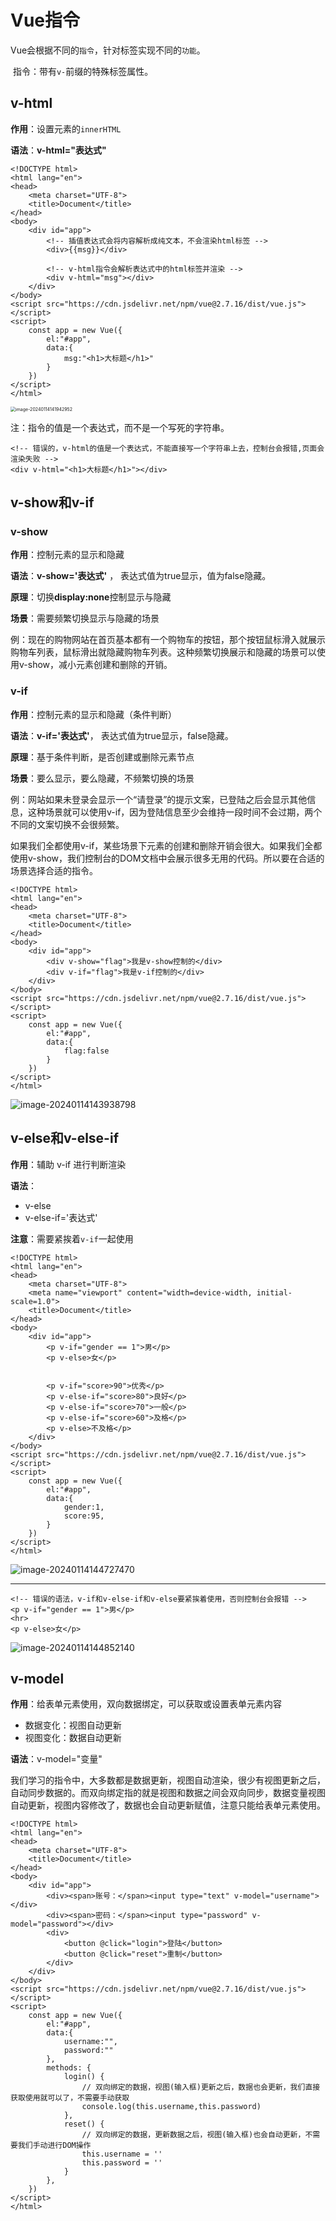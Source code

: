 # Vue指令

​	Vue会根据不同的`指令`，针对标签实现不同的`功能`。

​	指令：带有`v-`前缀的特殊标签属性。

## v-html

**作用**：设置元素的`innerHTML`

**语法**：**v-html="表达式"**

```vue
<!DOCTYPE html>
<html lang="en">
<head>
    <meta charset="UTF-8">
    <title>Document</title>
</head>
<body>
    <div id="app">
        <!-- 插值表达式会将内容解析成纯文本，不会渲染html标签 -->
        <div>{{msg}}</div>
      
        <!-- v-html指令会解析表达式中的html标签并渲染 -->
        <div v-html="msg"></div>
    </div>
</body>
<script src="https://cdn.jsdelivr.net/npm/vue@2.7.16/dist/vue.js"></script>
<script>
    const app = new Vue({
        el:"#app",
        data:{
            msg:"<h1>大标题</h1>"
        }
    })
</script>
</html>
```

<img src="img/2.Vue%E6%8C%87%E4%BB%A41//image-20240114141942952.png" alt="image-20240114141942952" style="zoom:50%;" />

注：指令的值是一个表达式，而不是一个写死的字符串。

```vue
<!-- 错误的，v-html的值是一个表达式，不能直接写一个字符串上去，控制台会报错,页面会渲染失败 -->
<div v-html="<h1>大标题</h1>"></div>
```



## v-show和v-if

### v-show

**作用**：控制元素的显示和隐藏

**语法**：**v-show='表达式'** ，  表达式值为true显示，值为false隐藏。

**原理**：切换**display:none**控制显示与隐藏

**场景**：需要频繁切换显示与隐藏的场景

例：现在的购物网站在首页基本都有一个购物车的按钮，那个按钮鼠标滑入就展示购物车列表，鼠标滑出就隐藏购物车列表。这种频繁切换展示和隐藏的场景可以使用v-show，减小元素创建和删除的开销。



### v-if

**作用**：控制元素的显示和隐藏（条件判断）

**语法**：**v-if='表达式'**，   表达式值为true显示，false隐藏。

**原理**：基于条件判断，是否创建或删除元素节点

**场景**：要么显示，要么隐藏，不频繁切换的场景

例：网站如果未登录会显示一个“请登录”的提示文案，已登陆之后会显示其他信息，这种场景就可以使用v-if，因为登陆信息至少会维持一段时间不会过期，两个不同的文案切换不会很频繁。



​	如果我们全都使用v-if，某些场景下元素的创建和删除开销会很大。如果我们全都使用v-show，我们控制台的DOM文档中会展示很多无用的代码。所以要在合适的场景选择合适的指令。

```vue
<!DOCTYPE html>
<html lang="en">
<head>
    <meta charset="UTF-8">
    <title>Document</title>
</head>
<body>
    <div id="app">
        <div v-show="flag">我是v-show控制的</div>
        <div v-if="flag">我是v-if控制的</div>
    </div>
</body>
<script src="https://cdn.jsdelivr.net/npm/vue@2.7.16/dist/vue.js"></script>
<script>
    const app = new Vue({
        el:"#app",
        data:{
            flag:false
        }
    })
</script>
</html>
```

![image-20240114143938798](img/2.Vue%E6%8C%87%E4%BB%A41//image-20240114143938798.png)



## v-else和v-else-if

**作用**：辅助 v-if 进行判断渲染

**语法**：

- v-else
- v-else-if='表达式'

**注意**：需要紧挨着`v-if`一起使用

```vue
<!DOCTYPE html>
<html lang="en">
<head>
    <meta charset="UTF-8">
    <meta name="viewport" content="width=device-width, initial-scale=1.0">
    <title>Document</title>
</head>
<body>
    <div id="app">
        <p v-if="gender == 1">男</p>
        <p v-else>女</p>


        <p v-if="score>90">优秀</p>
        <p v-else-if="score>80">良好</p>
        <p v-else-if="score>70">一般</p>
        <p v-else-if="score>60">及格</p>
        <p v-else>不及格</p>
    </div>
</body>
<script src="https://cdn.jsdelivr.net/npm/vue@2.7.16/dist/vue.js"></script>
<script>
    const app = new Vue({
        el:"#app",
        data:{
            gender:1,
            score:95,
        }
    })
</script>
</html>
```

![image-20240114144727470](img/2.Vue%E6%8C%87%E4%BB%A41//image-20240114144727470.png)

---



```vue
<!-- 错误的语法，v-if和v-else-if和v-else要紧挨着使用，否则控制台会报错 -->
<p v-if="gender == 1">男</p>
<hr>
<p v-else>女</p>
```

![image-20240114144852140](img/2.Vue%E6%8C%87%E4%BB%A41//image-20240114144852140.png)



## v-model

**作用**：给表单元素使用，双向数据绑定，可以获取或设置表单元素内容

- 数据变化：视图自动更新
- 视图变化：数据自动更新

**语法**：v-model="变量"

​	我们学习的指令中，大多数都是数据更新，视图自动渲染，很少有视图更新之后，自动同步数据的。而双向绑定指的就是视图和数据之间会双向同步，数据变量视图自动更新，视图内容修改了，数据也会自动更新赋值，注意只能给表单元素使用。

```vue
<!DOCTYPE html>
<html lang="en">
<head>
    <meta charset="UTF-8">
    <title>Document</title>
</head>
<body>
    <div id="app">
        <div><span>账号：</span><input type="text" v-model="username"></div>
        <div><span>密码：</span><input type="password" v-model="password"></div>
        <div>
            <button @click="login">登陆</button>
            <button @click="reset">重制</button>
        </div>
    </div>
</body>
<script src="https://cdn.jsdelivr.net/npm/vue@2.7.16/dist/vue.js"></script>
<script>
    const app = new Vue({
        el:"#app",
        data:{
            username:"",
            password:""
        },
        methods: {
            login() {
                // 双向绑定的数据，视图(输入框)更新之后，数据也会更新，我们直接获取使用就可以了，不需要手动获取
                console.log(this.username,this.password)
            },
            reset() {
                // 双向绑定的数据，更新数据之后，视图(输入框)也会自动更新，不需要我们手动进行DOM操作
                this.username = ''
                this.password = ''
            }
        },
    })
</script>
</html>
```

